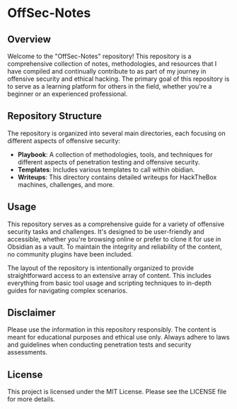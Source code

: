 # OffSec-Notes

## Overview

Welcome to the "OffSec-Notes" repository! This repository is a comprehensive collection of notes, methodologies, and resources that I have compiled and continually contribute to as part of my journey in offensive security and ethical hacking. The primary goal of this repository is to serve as a learning platform for others in the field, whether you're a beginner or an experienced professional.

## Repository Structure

The repository is organized into several main directories, each focusing on different aspects of offensive security:

- **Playbook**: A collection of methodologies, tools, and techniques for different aspects of penetration testing and offensive security.
- **Templates**: Includes various templates to call within obidian.
- **Writeups**: This directory contains detailed writeups for HackTheBox machines, challenges, and more.

## Usage

This repository serves as a comprehensive guide for a variety of offensive security tasks and challenges. It's designed to be user-friendly and accessible, whether you're browsing online or prefer to clone it for use in Obsidian as a vault. To maintain the integrity and reliability of the content, no community plugins have been included.

The layout of the repository is intentionally organized to provide straightforward access to an extensive array of content. This includes everything from basic tool usage and scripting techniques to in-depth guides for navigating complex scenarios.

## Disclaimer

Please use the information in this repository responsibly. The content is meant for educational purposes and ethical use only. Always adhere to laws and guidelines when conducting penetration tests and security assessments.

## License

This project is licensed under the MIT License. Please see the LICENSE file for more details.
